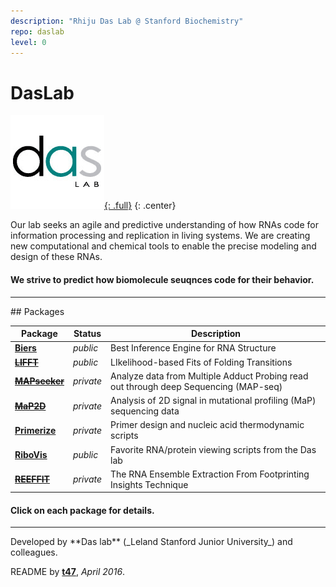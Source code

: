 ```yaml
---
description: "Rhiju Das Lab @ Stanford Biochemistry"
repo: daslab
level: 0
---
```


# DasLab

[![DasLab Logo](/assets/daslab.gif "DasLab Logo"){: .full}](https://daslab.stanford.edu)
{: .center}

Our lab seeks an agile and predictive understanding of how RNAs code for information processing and replication in living systems. We are creating new computational and chemical tools to enable the precise modeling and design of these RNAs.

#### We strive to predict how biomolecule seuqnces code for their behavior.

<hr/>
## Packages

| Package | Status | Description |
| --- | --- | --- |
| [**Biers**](/Biers/) | _public_ | Best Inference Engine for RNA Structure |
| ~~[**LIFFT**](/LIFFT/)~~ | _public_ | LIkelihood-based Fits of Folding Transitions |
| ~~[**MAPseeker**](/MAPseeker/)~~ | _private_ | Analyze data from Multiple Adduct Probing read out through deep Sequencing (MAP-seq) |
| ~~[**MaP2D**](/MaP2D/)~~ | _private_ | Analysis of 2D signal in mutational profiling (MaP) sequencing data |
| [**Primerize**](/Primerize/) | _private_ | Primer design and nucleic acid thermodynamic scripts |
| [**RiboVis**](https://ribokit.github.io/RiboVis/) | _public_ | Favorite RNA/protein viewing scripts from the Das lab |
| ~~[**REEFFIT**](/REEFFIT/)~~ | _private_ | The RNA Ensemble Extraction From Footprinting Insights Technique |

#### Click on each package for details.

<hr/>
Developed by **Das lab** (_Leland Stanford Junior University_) and colleagues.

README by [**t47**](http://t47.io/), *April 2016*.

